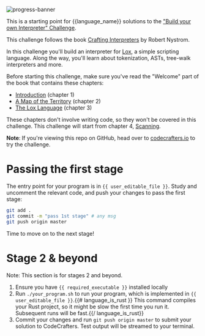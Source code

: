 ![progress-banner](https://codecrafters.io/landing/images/default_progress_banners/interpreter.png)

This is a starting point for {{language_name}} solutions to the
["Build your own Interpreter" Challenge](https://app.codecrafters.io/courses/interpreter/overview).

This challenge follows the book [Crafting Interpreters](https://craftinginterpreters.com/) by Robert Nystrom.

In this challenge you'll build an interpreter for [Lox](https://craftinginterpreters.com/the-lox-language.html), a simple scripting
language. Along the way, you'll learn about tokenization, ASTs, tree-walk interpreters and more.

Before starting this challenge, make sure you've read the "Welcome" part of the book that contains these chapters:

- [Introduction](https://craftinginterpreters.com/introduction.html) (chapter 1)
- [A Map of the Territory](https://craftinginterpreters.com/a-map-of-the-territory.html) (chapter 2)
- [The Lox Language](https://craftinginterpreters.com/the-lox-language.html) (chapter 3)

These chapters don't involve writing code, so they won't be covered in this challenge. This challenge will start
from chapter 4, [Scanning](https://craftinginterpreters.com/scanning.html).

**Note**: If you're viewing this repo on GitHub, head over to
[codecrafters.io](https://codecrafters.io) to try the challenge.

# Passing the first stage

The entry point for your program is in `{{ user_editable_file }}`. Study and
uncomment the relevant code, and push your changes to pass the first stage:

```sh
git add .
git commit -m "pass 1st stage" # any msg
git push origin master
```

Time to move on to the next stage!

# Stage 2 & beyond

Note: This section is for stages 2 and beyond.

1. Ensure you have `{{ required_executable }}` installed locally
2. Run `./your_program.sh` to run your program, which is implemented in
   `{{ user_editable_file }}`.{{# language_is_rust }} This command compiles your
   Rust project, so it might be slow the first time you run it. Subsequent runs
   will be fast.{{/ language_is_rust}}
3. Commit your changes and run `git push origin master` to submit your solution
   to CodeCrafters. Test output will be streamed to your terminal.
